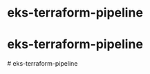 # eks-terraform-pipeline
# eks-terraform-pipeline
#   e k s - t e r r a f o r m - p i p e l i n e  
 